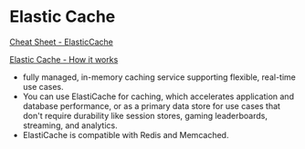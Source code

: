 # Elastic Cache

[Cheat Sheet - ElasticCache](https://tutorialsdojo.com/amazon-elasticache/?src=udemy)

[Elastic Cache - How it works](https://aws.amazon.com/elasticache/)

- fully managed, in-memory caching service supporting flexible, real-time use cases.
- You can use ElastiCache for caching, which accelerates application and database performance, or as a primary data store for use cases that don't require durability like session stores, gaming leaderboards, streaming, and analytics.
- ElastiCache is compatible with Redis and Memcached. 